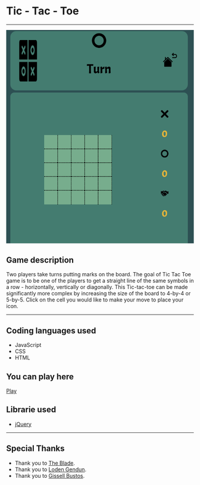 # Tic - Tac - Toe
---------------------------------------------
![Game Page](resources/game-page.png "Game Page")

## Game description 
Two players take turns putting marks on the board. The goal of Tic Tac Toe game is to be one of the players to get a straight line of the same symbols in a row - horizontally, vertically or diagonally.
This Tic-tac-toe can be made significantly more complex by increasing the size of the board to 4-by-4 or 5-by-5.
Click on the cell you would like to make your move to place your icon.

-------------------------------------------
## Coding languages used
* JavaScript 
* CSS
* HTML


## You can play here
[Play](https://isabelsousac.github.io/Tic-Tac-Toe-Project0/)

## Librarie used
* [jQuery](https://jquery.com/)

---------------------------------------------
## Special Thanks
* Thank you to [The Blade](https://github.com/wofockham).
* Thank you to [Loden Gendun](https://github.com/Tenzang).
* Thank you to [Gissell Bustos](https://github.com/Gissell10).